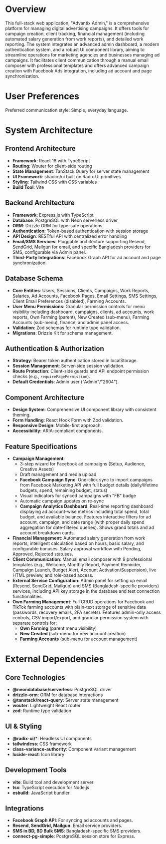 # Overview

This full-stack web application, "Advantix Admin," is a comprehensive platform for managing digital advertising campaigns. It offers tools for campaign creation, client tracking, financial management (including automated salary generation from work reports), and detailed work reporting. The system integrates an advanced admin dashboard, a modern authentication system, and a robust UI component library, aiming to streamline operations for marketing agencies and businesses managing ad campaigns. It facilitates client communication through a manual email composer with professional templates and offers advanced campaign creation with Facebook Ads integration, including ad account and page synchronization.

# User Preferences

Preferred communication style: Simple, everyday language.

# System Architecture

## Frontend Architecture
- **Framework**: React 18 with TypeScript
- **Routing**: Wouter for client-side routing
- **State Management**: TanStack Query for server state management
- **UI Framework**: shadcn/ui built on Radix UI primitives
- **Styling**: Tailwind CSS with CSS variables
- **Build Tool**: Vite

## Backend Architecture
- **Framework**: Express.js with TypeScript
- **Database**: PostgreSQL with Neon serverless driver
- **ORM**: Drizzle ORM for type-safe operations
- **Authentication**: Token-based authentication with session storage
- **API Design**: RESTful API with centralized error handling
- **Email/SMS Services**: Pluggable architecture supporting Resend, SendGrid, Mailgun for email, and specific Bangladesh providers for SMS, configurable via Admin panel.
- **Third-Party Integrations**: Facebook Graph API for ad account and page synchronization.

## Database Schema
- **Core Entities**: Users, Sessions, Clients, Campaigns, Work Reports, Salaries, Ad Accounts, Facebook Pages, Email Settings, SMS Settings, Client Email Preferences (disabled), Farming Accounts.
- **User Menu Permissions**: Granular permission controls for menu visibility including dashboard, campaigns, clients, ad accounts, work reports, Own Farming (parent), New Created (sub-menu), Farming Accounts (sub-menu), finance, and admin panel access.
- **Validation**: Zod schemas for runtime type validation.
- **Migrations**: Drizzle Kit for schema management.

## Authentication & Authorization
- **Strategy**: Bearer token authentication stored in localStorage.
- **Session Management**: Server-side session validation.
- **Route Protection**: Client-side guards and API endpoint permission checks (e.g., `requirePagePermission`).
- **Default Credentials**: Admin user ("Admin"/"2604").

## Component Architecture
- **Design System**: Comprehensive UI component library with consistent theming.
- **Form Handling**: React Hook Form with Zod validation.
- **Responsive Design**: Mobile-first approach.
- **Accessibility**: ARIA-compliant components.

## Feature Specifications
- **Campaign Management**: 
  - 3-step wizard for Facebook ad campaigns (Setup, Audience, Creative Assets)
  - Draft management and media upload
  - **Facebook Campaign Sync**: One-click sync to import campaigns from Facebook Marketing API with full budget details (daily/lifetime budgets, spend, remaining budget, status)
  - Visual indicators for synced campaigns with "FB" badge
  - Automatic campaign updates on re-sync
  - **Campaign Analytics Dashboard**: Real-time reporting dashboard displaying ad account-wise metrics including total spend, total budget, and available balance. Features interactive filters for ad account, campaign, and date range (with proper daily spend aggregation for date-filtered queries). Shows grand totals and ad account breakdown cards.
- **Financial Management**: Automated salary generation from work reports, intelligent calculation based on hours, basic salary, and configurable bonuses. Salary approval workflow with Pending, Approved, Rejected statuses.
- **Client Communication**: Manual email composer with 9 professional templates (e.g., Welcome, Monthly Report, Payment Reminder, Campaign Launch, Budget Alert, Account Activation/Suspension), live HTML preview, and role-based access.
- **External Service Configuration**: Admin panel for setting up email (Resend, SendGrid, Mailgun) and SMS (Bangladesh-specific providers) services, including API key storage in the database and test connection functionalities.
- **Own Farming Management**: Full CRUD operations for Facebook and TikTok farming accounts with plain-text storage of sensitive data (passwords, recovery emails, 2FA secrets). Features admin-only access controls, CSV import/export, and granular permission system with separate controls for:
  - **Own Farming** (parent menu visibility)
  - **New Created** (sub-menu for new account creation)
  - **Farming Accounts** (sub-menu for account management)

# External Dependencies

## Core Technologies
- **@neondatabase/serverless**: PostgreSQL driver
- **drizzle-orm**: ORM for database interactions
- **@tanstack/react-query**: Server state management
- **wouter**: Lightweight React router
- **zod**: Runtime type validation

## UI & Styling
- **@radix-ui/***: Headless UI components
- **tailwindcss**: CSS framework
- **class-variance-authority**: Component variant management
- **lucide-react**: Icon library

## Development Tools
- **vite**: Build tool and development server
- **tsx**: TypeScript execution for Node.js
- **esbuild**: JavaScript bundler

## Integrations
- **Facebook Graph API**: For syncing ad accounts and pages.
- **Resend, SendGrid, Mailgun**: Email service providers.
- **SMS in BD, BD Bulk SMS**: Bangladesh-specific SMS providers.
- **connect-pg-simple**: PostgreSQL session store for Express.